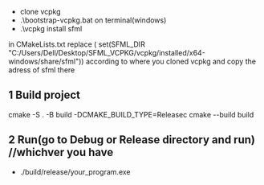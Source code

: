 - clone vcpkg
- .\bootstrap-vcpkg.bat on terminal(windows)
- .\vcpkg install sfml

in  CMakeLists.txt replace ( set(SFML_DIR "C:/Users/Dell/Desktop/SFML_VCPKG/vcpkg/installed/x64-windows/share/sfml")) according to where you cloned vcpkg and copy the adress of sfml there

## 1 Build project
cmake -S . -B build -DCMAKE_BUILD_TYPE=Releasec
cmake --build build


## 2 Run(go to Debug or Release directory and run) //whichver you have
- ./build/release/your_program.exe
